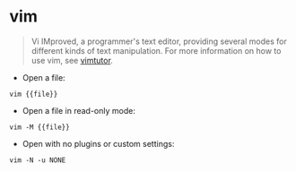 # vim

> Vi IMproved, a programmer's text editor, providing several modes for different kinds of text manipulation.
> For more information on how to use vim, see [vimtutor](vimtutor.md).

- Open a file:

`vim {{file}}`

- Open a file in read-only mode:

`vim -M {{file}}`

- Open with no plugins or custom settings:

`vim -N -u NONE`
